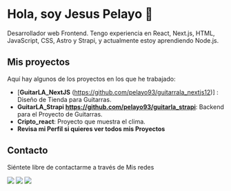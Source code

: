 # Hola, soy Jesus Pelayo 👋

Desarrollador web Frontend. Tengo experiencia en React, Next.js, HTML, JavaScript, CSS, Astro y Strapi, y actualmente estoy aprendiendo Node.js.

## Mis proyectos
Aquí hay algunos de los proyectos en los que he trabajado:

- [**GuitarLA_NextJS** (https://github.com/pelayo93/guitarrala_nextjs12)] : Diseño de Tienda para Guitarras.
- **GuitarLA_Strapi https://github.com/pelayo93/guitarla_strapi**: Backend para el Proyecto de Guitarras.
- **Cripto_react**: Proyecto que muestra el clima.
- **Revisa mi Perfil si quieres ver todos mis Proyectos**

## Contacto
Siéntete libre de contactarme a través de Mis redes

[<img src="https://img.shields.io/badge/linkedin-0e76a8?style=for-the-badge&logo=Linkedin&logoColor=white&labelColor=101010">](https://www.linkedin.com/in/jesus-pelayo-pelayo-cordova-b79005120/)
[<img src="https://img.shields.io/badge/Twitter-1DA1F2?style=for-the-badge&logo=Twitter&logoColor=white&labelColor=101010">](https://twitter.com/jesuspelayo93)
[<img src="https://img.shields.io/badge/Instagram-E4405F?style=for-the-badge&logo=Instagram&logoColor=white&labelColor=101010">](https://www.instagram.com/jpelayocordova/?hl=es-la)


